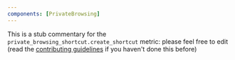 ```yaml
---
components: [PrivateBrowsing]
---
```


This is a stub commentary for the `private_browsing_shortcut.create_shortcut` metric: please feel free to edit (read the
[contributing guidelines](https://github.com/mozilla/glean-annotations/blob/main/CONTRIBUTING.md)
if you haven't done this before)
